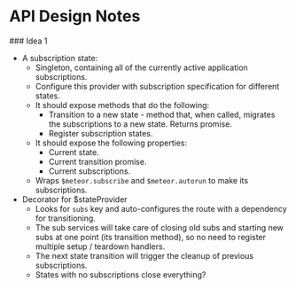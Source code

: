 # API Design Notes

### Idea 1

- A subscription state:
  - Singleton, containing all of the currently active application subscriptions.
  - Configure this provider with subscription specification for different states.
  - It should expose methods that do the following:
    - Transition to a new state - method that, when called, migrates the subscriptions to a new state. Returns promise.
    - Register subscription states.
  - It should expose the following properties:
    - Current state.
    - Current transition promise.
    - Current subscriptions.
  - Wraps `$meteor.subscribe` and `$meteor.autorun` to make its subscriptions.
- Decorator for $stateProvider
  - Looks for `subs` key and auto-configures the route with a dependency for transitioning.
  - The sub services will take care of closing old subs and starting new subs at one point (its transition method), so no need to register multiple setup / teardown handlers.
  - The next state transition will trigger the cleanup of previous subscriptions.
  - States with no subscriptions close everything?
